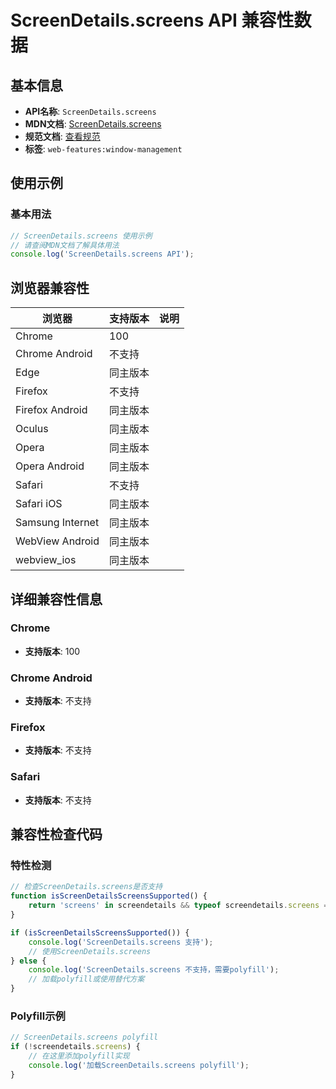# ScreenDetails.screens API 兼容性数据

## 基本信息

- **API名称**: `ScreenDetails.screens`
- **MDN文档**: [ScreenDetails.screens](https://developer.mozilla.org/docs/Web/API/ScreenDetails/screens)
- **规范文档**: [查看规范](https://w3c.github.io/window-management/#ref-for-dom-screendetails-screens)
- **标签**: `web-features:window-management`

## 使用示例

### 基本用法

```javascript
// ScreenDetails.screens 使用示例
// 请查阅MDN文档了解具体用法
console.log('ScreenDetails.screens API');
```

## 浏览器兼容性

| 浏览器 | 支持版本 | 说明 |
|--------|----------|------|
| Chrome | 100 |  |
| Chrome Android | 不支持 |  |
| Edge | 同主版本 |  |
| Firefox | 不支持 |  |
| Firefox Android | 同主版本 |  |
| Oculus | 同主版本 |  |
| Opera | 同主版本 |  |
| Opera Android | 同主版本 |  |
| Safari | 不支持 |  |
| Safari iOS | 同主版本 |  |
| Samsung Internet | 同主版本 |  |
| WebView Android | 同主版本 |  |
| webview_ios | 同主版本 |  |

## 详细兼容性信息

### Chrome

- **支持版本**: 100

### Chrome Android

- **支持版本**: 不支持

### Firefox

- **支持版本**: 不支持

### Safari

- **支持版本**: 不支持

## 兼容性检查代码

### 特性检测

```javascript
// 检查ScreenDetails.screens是否支持
function isScreenDetailsScreensSupported() {
    return 'screens' in screendetails && typeof screendetails.screens === 'function';
}

if (isScreenDetailsScreensSupported()) {
    console.log('ScreenDetails.screens 支持');
    // 使用ScreenDetails.screens
} else {
    console.log('ScreenDetails.screens 不支持，需要polyfill');
    // 加载polyfill或使用替代方案
}
```

### Polyfill示例

```javascript
// ScreenDetails.screens polyfill
if (!screendetails.screens) {
    // 在这里添加polyfill实现
    console.log('加载ScreenDetails.screens polyfill');
}
```

